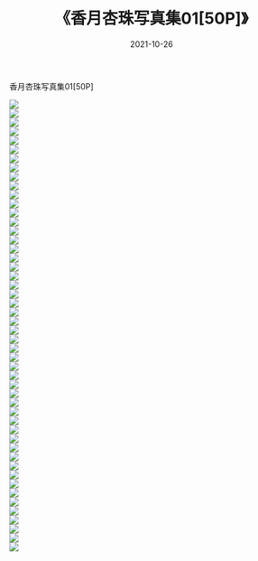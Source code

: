 ﻿---
layout: post
title:  《香月杏珠写真集01[50P]》
date:   2021-10-26
img: http://img.660000.xyz/Sharelink/性感/2021/香月杏珠写真集01[50P]/000.jpg
categories: [美女, 清纯, 唯美]
---

香月杏珠写真集01[50P]

  ![](http://img.660000.xyz/Sharelink/性感/2021/香月杏珠写真集01[50P]/001.jpg) <br> ![](http://img.660000.xyz/Sharelink/性感/2021/香月杏珠写真集01[50P]/002.jpg) <br> ![](http://img.660000.xyz/Sharelink/性感/2021/香月杏珠写真集01[50P]/003.jpg) <br> ![](http://img.660000.xyz/Sharelink/性感/2021/香月杏珠写真集01[50P]/004.jpg) <br> ![](http://img.660000.xyz/Sharelink/性感/2021/香月杏珠写真集01[50P]/005.jpg) <br> ![](http://img.660000.xyz/Sharelink/性感/2021/香月杏珠写真集01[50P]/006.jpg) <br> ![](http://img.660000.xyz/Sharelink/性感/2021/香月杏珠写真集01[50P]/007.jpg) <br> ![](http://img.660000.xyz/Sharelink/性感/2021/香月杏珠写真集01[50P]/008.jpg) <br> ![](http://img.660000.xyz/Sharelink/性感/2021/香月杏珠写真集01[50P]/009.jpg) <br> ![](http://img.660000.xyz/Sharelink/性感/2021/香月杏珠写真集01[50P]/010.jpg) <br> ![](http://img.660000.xyz/Sharelink/性感/2021/香月杏珠写真集01[50P]/011.jpg) <br> ![](http://img.660000.xyz/Sharelink/性感/2021/香月杏珠写真集01[50P]/012.jpg) <br> ![](http://img.660000.xyz/Sharelink/性感/2021/香月杏珠写真集01[50P]/013.jpg) <br> ![](http://img.660000.xyz/Sharelink/性感/2021/香月杏珠写真集01[50P]/014.jpg) <br> ![](http://img.660000.xyz/Sharelink/性感/2021/香月杏珠写真集01[50P]/015.jpg) <br> ![](http://img.660000.xyz/Sharelink/性感/2021/香月杏珠写真集01[50P]/016.jpg) <br> ![](http://img.660000.xyz/Sharelink/性感/2021/香月杏珠写真集01[50P]/017.jpg) <br> ![](http://img.660000.xyz/Sharelink/性感/2021/香月杏珠写真集01[50P]/018.jpg) <br> ![](http://img.660000.xyz/Sharelink/性感/2021/香月杏珠写真集01[50P]/019.jpg) <br> ![](http://img.660000.xyz/Sharelink/性感/2021/香月杏珠写真集01[50P]/020.jpg) <br> ![](http://img.660000.xyz/Sharelink/性感/2021/香月杏珠写真集01[50P]/021.jpg) <br> ![](http://img.660000.xyz/Sharelink/性感/2021/香月杏珠写真集01[50P]/022.jpg) <br> ![](http://img.660000.xyz/Sharelink/性感/2021/香月杏珠写真集01[50P]/023.jpg) <br> ![](http://img.660000.xyz/Sharelink/性感/2021/香月杏珠写真集01[50P]/024.jpg) <br> ![](http://img.660000.xyz/Sharelink/性感/2021/香月杏珠写真集01[50P]/025.jpg) <br> ![](http://img.660000.xyz/Sharelink/性感/2021/香月杏珠写真集01[50P]/026.jpg) <br> ![](http://img.660000.xyz/Sharelink/性感/2021/香月杏珠写真集01[50P]/027.jpg) <br> ![](http://img.660000.xyz/Sharelink/性感/2021/香月杏珠写真集01[50P]/028.jpg) <br> ![](http://img.660000.xyz/Sharelink/性感/2021/香月杏珠写真集01[50P]/029.jpg) <br> ![](http://img.660000.xyz/Sharelink/性感/2021/香月杏珠写真集01[50P]/030.jpg) <br> ![](http://img.660000.xyz/Sharelink/性感/2021/香月杏珠写真集01[50P]/031.jpg) <br> ![](http://img.660000.xyz/Sharelink/性感/2021/香月杏珠写真集01[50P]/032.jpg) <br> ![](http://img.660000.xyz/Sharelink/性感/2021/香月杏珠写真集01[50P]/033.jpg) <br> ![](http://img.660000.xyz/Sharelink/性感/2021/香月杏珠写真集01[50P]/034.jpg) <br> ![](http://img.660000.xyz/Sharelink/性感/2021/香月杏珠写真集01[50P]/035.jpg) <br> ![](http://img.660000.xyz/Sharelink/性感/2021/香月杏珠写真集01[50P]/036.jpg) <br> ![](http://img.660000.xyz/Sharelink/性感/2021/香月杏珠写真集01[50P]/037.jpg) <br> ![](http://img.660000.xyz/Sharelink/性感/2021/香月杏珠写真集01[50P]/038.jpg) <br> ![](http://img.660000.xyz/Sharelink/性感/2021/香月杏珠写真集01[50P]/039.jpg) <br> ![](http://img.660000.xyz/Sharelink/性感/2021/香月杏珠写真集01[50P]/040.jpg) <br> ![](http://img.660000.xyz/Sharelink/性感/2021/香月杏珠写真集01[50P]/041.jpg) <br> ![](http://img.660000.xyz/Sharelink/性感/2021/香月杏珠写真集01[50P]/042.jpg) <br> ![](http://img.660000.xyz/Sharelink/性感/2021/香月杏珠写真集01[50P]/043.jpg) <br> ![](http://img.660000.xyz/Sharelink/性感/2021/香月杏珠写真集01[50P]/044.jpg) <br> ![](http://img.660000.xyz/Sharelink/性感/2021/香月杏珠写真集01[50P]/045.jpg) <br> ![](http://img.660000.xyz/Sharelink/性感/2021/香月杏珠写真集01[50P]/046.jpg) <br> ![](http://img.660000.xyz/Sharelink/性感/2021/香月杏珠写真集01[50P]/047.jpg) <br> ![](http://img.660000.xyz/Sharelink/性感/2021/香月杏珠写真集01[50P]/048.jpg) <br> ![](http://img.660000.xyz/Sharelink/性感/2021/香月杏珠写真集01[50P]/049.jpg) <br> ![](http://img.660000.xyz/Sharelink/性感/2021/香月杏珠写真集01[50P]/050.jpg) <br>